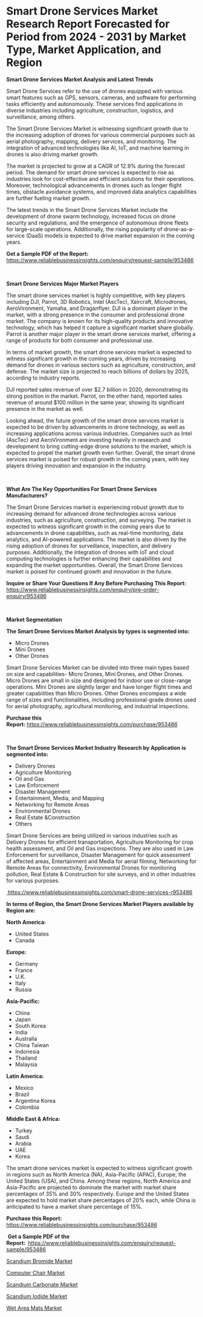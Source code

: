 <p><h1>Smart Drone Services Market Research Report Forecasted for Period from 2024 -  2031 by Market Type, Market Application, and Region</h1></p><p><strong>Smart Drone Services Market Analysis and Latest Trends</strong></p>
<p><p>Smart Drone Services refer to the use of drones equipped with various smart features such as GPS, sensors, cameras, and software for performing tasks efficiently and autonomously. These services find applications in diverse industries including agriculture, construction, logistics, and surveillance, among others.</p><p>The Smart Drone Services Market is witnessing significant growth due to the increasing adoption of drones for various commercial purposes such as aerial photography, mapping, delivery services, and monitoring. The integration of advanced technologies like AI, IoT, and machine learning in drones is also driving market growth.</p><p>The market is projected to grow at a CAGR of 12.9% during the forecast period. The demand for smart drone services is expected to rise as industries look for cost-effective and efficient solutions for their operations. Moreover, technological advancements in drones such as longer flight times, obstacle avoidance systems, and improved data analytics capabilities are further fueling market growth.</p><p>The latest trends in the Smart Drone Services Market include the development of drone swarm technology, increased focus on drone security and regulations, and the emergence of autonomous drone fleets for large-scale operations. Additionally, the rising popularity of drone-as-a-service (DaaS) models is expected to drive market expansion in the coming years.</p></p>
<p><strong>Get a Sample PDF of the Report:&nbsp;</strong> <a href="https://www.reliablebusinessinsights.com/enquiry/request-sample/953486">https://www.reliablebusinessinsights.com/enquiry/request-sample/953486</a></p>
<p>&nbsp;</p>
<p><strong>Smart Drone Services Major Market Players</strong></p>
<p><p>The smart drone services market is highly competitive, with key players including DJI, Parrot, 3D Robotics, Intel (AscTec), Xaircraft, Microdrones, AeroVironment, Yamaha, and Draganflyer. DJI is a dominant player in the market, with a strong presence in the consumer and professional drone market. The company is known for its high-quality products and innovative technology, which has helped it capture a significant market share globally. Parrot is another major player in the smart drone services market, offering a range of products for both consumer and professional use. </p><p>In terms of market growth, the smart drone services market is expected to witness significant growth in the coming years, driven by increasing demand for drones in various sectors such as agriculture, construction, and defense. The market size is projected to reach billions of dollars by 2025, according to industry reports.</p><p>DJI reported sales revenue of over $2.7 billion in 2020, demonstrating its strong position in the market. Parrot, on the other hand, reported sales revenue of around $100 million in the same year, showing its significant presence in the market as well. </p><p>Looking ahead, the future growth of the smart drone services market is expected to be driven by advancements in drone technology, as well as increasing applications across various industries. Companies such as Intel (AscTec) and AeroVironment are investing heavily in research and development to bring cutting-edge drone solutions to the market, which is expected to propel the market growth even further. Overall, the smart drone services market is poised for robust growth in the coming years, with key players driving innovation and expansion in the industry.</p></p>
<p>&nbsp;</p>
<p><strong>What Are The Key Opportunities For Smart Drone Services Manufacturers?</strong></p>
<p><p>The Smart Drone Services market is experiencing robust growth due to increasing demand for advanced drone technologies across various industries, such as agriculture, construction, and surveying. The market is expected to witness significant growth in the coming years due to advancements in drone capabilities, such as real-time monitoring, data analytics, and AI-powered applications. The market is also driven by the rising adoption of drones for surveillance, inspection, and delivery purposes. Additionally, the integration of drones with IoT and cloud computing technologies is further enhancing their capabilities and expanding the market opportunities. Overall, the Smart Drone Services market is poised for continued growth and innovation in the future.</p></p>
<p><strong>Inquire or Share Your Questions If Any Before Purchasing This Report:</strong> <a href="https://www.reliablebusinessinsights.com/enquiry/pre-order-enquiry/953486">https://www.reliablebusinessinsights.com/enquiry/pre-order-enquiry/953486</a></p>
<p>&nbsp;</p>
<p><strong>Market Segmentation</strong></p>
<p><strong>The Smart Drone Services Market Analysis by types is segmented into:</strong></p>
<p><ul><li>Micro Drones</li><li>Mini Drones</li><li>Other Drones</li></ul></p>
<p><p>Smart Drone Services Market can be divided into three main types based on size and capabilities- Micro Drones, Mini Drones, and Other Drones. Micro Drones are small in size and designed for indoor use or close-range operations. Mini Drones are slightly larger and have longer flight times and greater capabilities than Micro Drones. Other Drones encompass a wide range of sizes and functionalities, including professional-grade drones used for aerial photography, agricultural monitoring, and industrial inspections.</p></p>
<p><strong>Purchase this Report:&nbsp;</strong><a href="https://www.reliablebusinessinsights.com/purchase/953486">https://www.reliablebusinessinsights.com/purchase/953486</a></p>
<p>&nbsp;</p>
<p><strong>The Smart Drone Services Market Industry Research by Application is segmented into:</strong></p>
<p><ul><li>Delivery Drones</li><li>Agriculture Monitoring</li><li>Oil and Gas</li><li>Law Enforcement</li><li>Disaster Management</li><li>Entertainment, Media, and Mapping</li><li>Networking for Remote Areas</li><li>Environmental Drones</li><li>Real Estate &Construction</li><li>Others</li></ul></p>
<p><p>Smart Drone Services are being utilized in various industries such as Delivery Drones for efficient transportation, Agriculture Monitoring for crop health assessment, and Oil and Gas inspections. They are also used in Law Enforcement for surveillance, Disaster Management for quick assessment of affected areas, Entertainment and Media for aerial filming, Networking for Remote Areas for connectivity, Environmental Drones for monitoring pollution, Real Estate & Construction for site surveys, and in other industries for various purposes.</p></p>
<p><a href="https://www.reliablebusinessinsights.com/smart-drone-services-r953486">&nbsp;https://www.reliablebusinessinsights.com/smart-drone-services-r953486</a></p>
<p><strong>In terms of Region, the Smart Drone Services Market Players available by Region are:</strong></p>
<p>
    <p> <strong> North America: </strong>
        <ul>
            <li>United States</li>
            <li>Canada</li>
        </ul>
        </p> 
    <p> <strong> Europe: </strong>
        <ul>
            <li>Germany</li>
            <li>France</li>
            <li>U.K.</li>
            <li>Italy</li>
            <li>Russia</li>
        </ul>
        </p> 
    <p> <strong> Asia-Pacific: </strong>
        <ul>
            <li>China</li>
            <li>Japan</li>
            <li>South Korea</li>
            <li>India</li>
            <li>Australia</li>
            <li>China Taiwan</li>
            <li>Indonesia</li>
            <li>Thailand</li>
            <li>Malaysia</li>
        </ul>
        </p> 
    <p> <strong> Latin America: </strong>
        <ul>
            <li>Mexico</li>
            <li>Brazil</li>
            <li>Argentina Korea</li>
            <li>Colombia</li>
        </ul>
        </p> 
    <p> <strong> Middle East & Africa: </strong>
        <ul>
            <li>Turkey</li>
            <li>Saudi</li>
            <li>Arabia</li>
            <li>UAE</li>
            <li>Korea</li>
        </ul>
    </p>
    </p>
<p><p>The smart drone services market is expected to witness significant growth in regions such as North America (NA), Asia-Pacific (APAC), Europe, the United States (USA), and China. Among these regions, North America and Asia-Pacific are projected to dominate the market with market share percentages of 35% and 30% respectively. Europe and the United States are expected to hold market share percentages of 20% each, while China is anticipated to have a market share percentage of 15%.</p></p>
<p><strong>Purchase this Report: </strong><a href="https://www.reliablebusinessinsights.com/purchase/953486">https://www.reliablebusinessinsights.com/purchase/953486</a></p>
<p>&nbsp;<strong>Get a Sample PDF of the Report:&nbsp;&nbsp;</strong><a href="https://www.reliablebusinessinsights.com/enquiry/request-sample/953486">https://www.reliablebusinessinsights.com/enquiry/request-sample/953486</a></p>
<p><strong></strong></p>
<p><p><a href="https://github.com/bushilahore52/Market-Research-Report-List-1/blob/main/scandium-bromide-market.md">Scandium Bromide Market</a></p><p><a href="https://www.linkedin.com/pulse/global-computer-chair-market-size-trends-analysis-regional-outlook-f7xse?trackingId=HYLY0oGsT9qnx4zYMe5%2BmA%3D%3D">Computer Chair Market</a></p><p><a href="https://github.com/sosoelmasry38/Market-Research-Report-List-1/blob/main/scandium-carbonate-market.md">Scandium Carbonate Market</a></p><p><a href="https://github.com/muhammadasraf467/Market-Research-Report-List-1/blob/main/scandium-iodide-market.md">Scandium Iodide Market</a></p><p><a href="https://github.com/Valeridd446677/Market-Research-Report-List-2/blob/main/wet-area-mats-market.md">Wet Area Mats Market</a></p></p>
